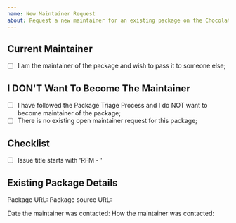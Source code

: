 ```yaml
---
name: New Maintainer Request
about: Request a new maintainer for an existing package on the Chocolatey Community Repository?
---
```


<!--
If you want to request a new maintainer for a package that you DO NOT MAINTAIN, please ensure you have followed the Package Triage Process - https://chocolatey.org/docs/package-triage-process - specifically you have contacted the maintainer using the 'Contact Maintainer' link on the package page.

If you have followed the Package Triage Process above and want to request to become the maintainer of a package that you DO NOT MAINTAIN, please go to the package page and click the 'Contact Site Admins' link and complete the details.

If you have followed the Package Triage Process above and do not want to request to become the maintainer of a package that you DO NOT MAINTAIN, please continue.

Please ensure the issue title starts with 'RFM - ' - for example 'RFM - adobe-reader'
Please also ensure that the issue title matches the identifier of the package.

Please ensure you have the package URL from https://chocolatey.org/packages before continuing.

NOTE: Keep in mind we have an etiquette regarding communication that we expect folks to observe when they are looking for support in the Chocolatey community - https://github.com/chocolatey/chocolatey-package-requests/blob/master/README.md#etiquette-regarding-communication

PLEASE REMOVE ALL COMMENTS ONCE YOU HAVE READ THEM.

Please remove the 'Current Maintainer' section if you are not the current maintainer of the package,
otherwise if you are the current maintainer of the package please remove the 'I DON'T Want To Become The Maintainer' section.

-->

## Current Maintainer

<!-- If you are not confirmed as a known maintainer, you may be asked to take additional steps to confirm your user account -->

- [ ] I am the maintainer of the package and wish to pass it to someone else;

## I DON'T Want To Become The Maintainer

- [ ] I have followed the Package Triage Process and I do NOT want to become maintainer of the package;
- [ ] There is no existing open maintainer request for this package;

## Checklist

- [ ] Issue title starts with 'RFM - '

## Existing Package Details

<!-- You may leave the URLs empty as long as the issue title matches the identifier of the package -->

Package URL:
Package source URL:

<!-- please remove the following section if you are the current maintainer of the package, otherwise fill out the details -->
<!-- Please also ensure that the date the maintainer was contacted is using the ISO 8601 standard (YYYY-MM-DD) -->

Date the maintainer was contacted:
How the maintainer was contacted:
